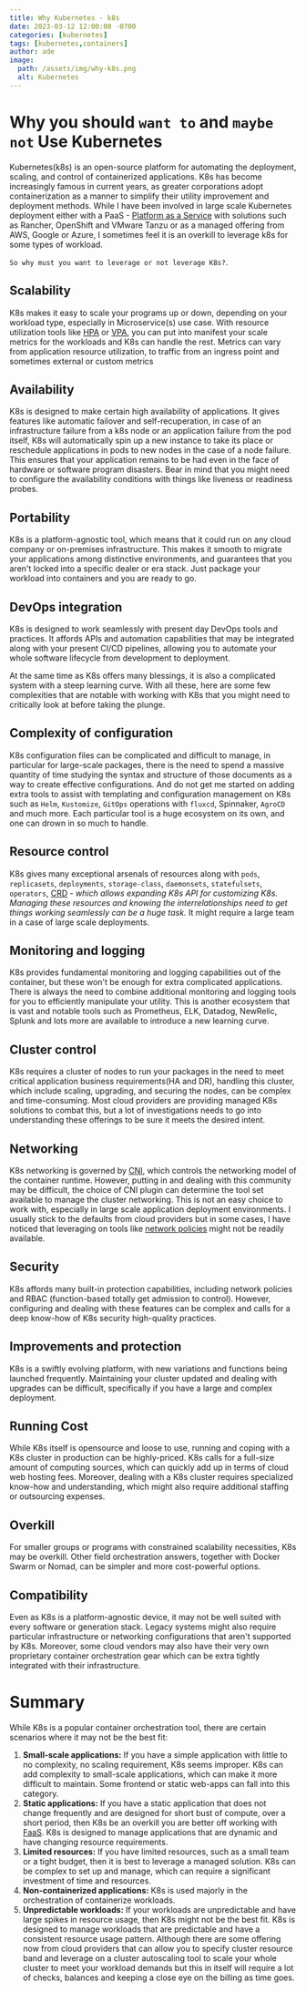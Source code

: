 ```yaml
---
title: Why Kubernetes - k8s
date: 2023-03-12 12:00:00 -0700
categories: [kubernetes]
tags: [kubernetes,containers]
author: ade
image:
  path: /assets/img/why-k8s.png
  alt: Kubernetes
---
```


# Why you should `want to` and `maybe not` Use Kubernetes

Kubernetes(k8s) is an open-source platform for automating the deployment, scaling, and control of containerized applications. K8s has become increasingly famous in current years, as greater corporations adopt containerization as a manner to simplify their utility improvement and deployment methods. While I have been involved in large scale Kubernetes deployment either with a PaaS - [Platform as a Service](https://en.wikipedia.org/wiki/Platform_as_a_service) with solutions such as Rancher, OpenShift and VMware Tanzu or as a managed offering from AWS, Google or Azure, I sometimes feel it is an overkill to leverage k8s for some types of workload.

`So why must you want to leverage or not leverage K8s?`.

## Scalability

K8s makes it easy to scale your programs up or down, depending on your workload type, especially in Microservice(s) use case. With resource utilization tools like [HPA](https://kubernetes.io/docs/tasks/run-application/horizontal-pod-autoscale) or [VPA](https://github.com/kubernetes/autoscaler/tree/master/vertical-pod-autoscaler), you can put into manifest your scale metrics for the workloads and K8s can handle the rest. Metrics can vary from application resource utilization, to traffic from an ingress point and sometimes external or custom metrics

## Availability

K8s is designed to make certain high availability of applications. It gives features like automatic failover and self-recuperation, in case of an infrastructure failure from a k8s node or an application failure from the pod itself, K8s will automatically spin up a new instance to take its place or reschedule applications in pods to new nodes in the case of a node failure. This ensures that your application remains to be had even in the face of hardware or software program disasters. Bear in mind that you might need to configure the availability conditions with things like liveness or readiness probes.

## Portability

K8s is a platform-agnostic tool, which means that it could run on any cloud company or on-premises infrastructure. This makes it smooth to migrate your applications among distinctive environments, and guarantees that you aren't locked into a specific dealer or era stack. Just package your workload into containers and you are ready to go.

## DevOps integration

K8s is designed to work seamlessly with present day DevOps tools and practices. It affords APIs and automation capabilities that may be integrated along with your present CI/CD pipelines, allowing you to automate your whole software lifecycle from development to deployment.

At the same time as K8s offers many blessings, it is also a complicated system with a steep learning curve. With all these, here are some few complexities that are notable with working with K8s that you might need to critically look at before taking the plunge.

## Complexity of configuration

K8s configuration files can be complicated and difficult to manage, in particular for large-scale packages, there is the need to spend a massive quantity of time studying the syntax and structure of those documents as a way to create effective configurations. And do not get me started on adding extra tools to assist with templating and configuration management on K8s such as `Helm`, `Kustomize`, `GitOps` operations with `fluxcd`, Spinnaker, `AgroCD` and much more.
Each particular tool is a huge ecosystem on its own, and one can drown in so much to handle.

## Resource control

K8s gives many exceptional arsenals of resources along with `pods`, `replicasets`, `deployments`, `storage-class`, `daemonsets`, `statefulsets`, `operators`, [CRD](https://kubernetes.io/docs/concepts/extend-kubernetes/api-extension/custom-resources/) - _which allows expanding K8s API for customizing K8s. Managing these resources and knowing the interrelationships need to get things working seamlessly can be a huge task._ It might require a large team in a case of large scale deployments.

## Monitoring and logging

K8s provides fundamental monitoring and logging capabilities out of the container, but these won't be enough for extra complicated applications. There is always the need to combine additional monitoring and logging tools for you to efficiently manipulate your utility. This is another ecosystem that is vast and notable tools such as Prometheus, ELK, Datadog, NewRelic, Splunk and lots more are available to introduce a new learning curve.

## Cluster control

K8s requires a cluster of nodes to run your packages in the need to meet critical application business requirements(HA and DR), handling this cluster, which include scaling, upgrading, and securing the nodes, can be complex and time-consuming.
Most cloud providers are providing managed K8s solutions to combat this, but a lot of investigations needs to go into understanding these offerings to be sure it meets the desired intent.

## Networking

K8s networking is governed by [CNI](https://github.com/containernetworking/cni), which controls the networking model of the container runtime. However, putting in and dealing with this community may be difficult, the choice of CNI plugin can determine the tool set available to manage the cluster networking. This is not an easy choice to work with, especially in large scale application deployment environments. I usually stick to the defaults from cloud providers but in some cases, I have noticed that leveraging on tools like [network policies](https://kubernetes.io/docs/concepts/services-networking/network-policies/) might not be readily available.

## Security

K8s affords many built-in protection capabilities, including network policies and RBAC (function-based totally get admission to control). However, configuring and dealing with these features can be complex and calls for a deep know-how of K8s security high-quality practices.

## Improvements and protection

K8s is a swiftly evolving platform, with new variations and functions being launched frequently. Maintaining your cluster updated and dealing with upgrades can be difficult, specifically if you have a large and complex deployment.

## Running Cost

While K8s itself is opensource and loose to use, running and coping with a K8s cluster in production can be highly-priced. K8s calls for a full-size amount of computing sources, which can quickly add up in terms of cloud web hosting fees. Moreover, dealing with a K8s cluster requires specialized know-how and understanding, which might also require additional staffing or outsourcing expenses.

## Overkill

For smaller groups or programs with constrained scalability necessities, K8s may be overkill. Other field orchestration answers, together with Docker Swarm or Nomad, can be simpler and more cost-powerful options.

## Compatibility

Even as K8s is a platform-agnostic device, it may not be well suited with every software or generation stack. Legacy systems might also require particular infrastructure or networking configurations that aren't supported by K8s. Moreover, some cloud vendors may also have their very own proprietary container orchestration gear which can be extra tightly integrated with their infrastructure.

# Summary

While K8s is a popular container orchestration tool, there are certain scenarios where it may not be the best fit:

1. **Small-scale applications:** If you have a simple application with little to no complexity, no scaling requirement, K8s seems improper. K8s can add complexity to small-scale applications, which can make it more difficult to maintain. Some frontend or static web-apps can fall into this category.
2. **Static applications:** If you have a static application that does not change frequently and are designed for short bust of compute, over a short period, then K8s be an overkill you are better off working with [FaaS](https://www.digitalocean.com/blog/what-is-faas-function-as-a-service-explained). K8s is designed to manage applications that are dynamic and have changing resource requirements.
3. **Limited resources:** If you have limited resources, such as a small team or a tight budget, then it is best to leverage a managed solution. K8s can be complex to set up and manage, which can require a significant investment of time and resources.
4. **Non-containerized applications:** K8s is used majorly in the orchestration of containerize workloads.
5. **Unpredictable workloads:** If your workloads are unpredictable and have large spikes in resource usage, then K8s might not be the best fit. K8s is designed to manage workloads that are predictable and have a consistent resource usage pattern. Although there are some offering now from cloud providers that can allow you to specify cluster resource band and leverage on a cluster autoscaling tool to scale your whole cluster to meet your workload demands but this in itself will require a lot of checks, balances and keeping a close eye on the billing as time goes.
